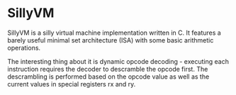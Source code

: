 # SillyVM

SillyVM is a silly virtual machine implementation written in C. It features a barely useful minimal set architecture (ISA) with some basic arithmetic operations.

The interesting thing about it is dynamic opcode decoding - executing each instruction requires the decoder to descramble the opcode first. The descrambling is performed based on the opcode value as well as the current values in special registers rx and ry.
